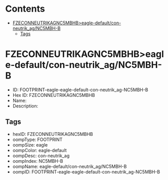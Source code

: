 



Contents
========

* [FZECONNEUTRIKAGNC5MBHB>eagle-default/con-neutrik_ag/NC5MBH-B](#fzeconneutrikagnc5mbhbeagle-defaultcon-neutrik_agnc5mbh-b)
	* [Tags](#tags)

# FZECONNEUTRIKAGNC5MBHB>eagle-default/con-neutrik_ag/NC5MBH-B

- ID: FOOTPRINT-eagle-eagle-default-con-neutrik_ag-NC5MBH-B
- Hex ID: FZECONNEUTRIKAGNC5MBHB
- Name: 
- Description: 

## Tags

- hexID: FZECONNEUTRIKAGNC5MBHB
- oompType: FOOTPRINT
- oompSize: eagle
- oompColor: eagle-default
- oompDesc: con-neutrik_ag
- oompIndex: NC5MBH-B
- oompName: eagle-default/con-neutrik_ag/NC5MBH-B
- oompID: FOOTPRINT-eagle-eagle-default-con-neutrik_ag-NC5MBH-B
